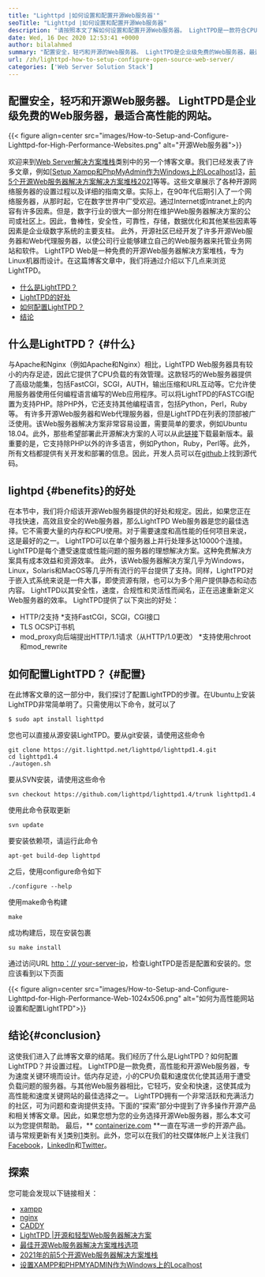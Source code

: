 ```yaml
---
title: "Lighttpd |如何设置和配置开源Web服务器'" 
seoTitle: "Lighttpd |如何设置和配置开源Web服务器" 
description: "请按照本文了解如何设置和配置开源Web服务器。 LightTPD是一款符合CPU负载控制的符合性Web服务器。" 
date: Wed, 16 Dec 2020 12:53:41 +0000
author: bilalahmed
summary: "配置安全，轻巧和开源的Web服务器。 LightTPD是企业级免费的Web服务器，最适合高性能的网站。" 
url: /zh/lighttpd-how-to-setup-configure-open-source-web-server/
categories: ['Web Server Solution Stack']
---
```


## 配置安全，轻巧和开源Web服务器。 LightTPD是企业级免费的Web服务器，最适合高性能的网站。

{{< figure align=center src="images/How-to-Setup-and-Configure-Lighttpd-for-High-Performance-Websites.png" alt="开源Web服务器">}}

欢迎来到[Web Server解决方案堆栈][1]类别中的另一个博客文章。我们已经发表了许多文章，例如[[Setup Xampp和PhpMyAdmin作为Windows上的Localhost][2]][3]，[前5个开源Web服务器解决方案解决方案堆栈2021][4]等等。这些文章展示了各种开源网络服务器的设置过程以及详细的指南文章。实际上，在90年代后期引入了一个网络服务器，从那时起，它在数字世界中广受欢迎。通过Internet或Intranet上的内容有许多因素。但是，数字行业的很大一部分附在维护Web服务器解决方案的公司或社区上。因此，鲁棒性，安全性，可靠性，存储，数据优化和其他某些因素等因素是企业级数字系统的主要支柱。
此外，开源社区已经开发了许多开源Web服务器和Web代理服务器，以使公司行业能够建立自己的Web服务器来托管业务网站和软件。 LightTPD Web是一种免费的开源Web服务器解决方案堆栈，专为Linux机器而设计。在这篇博客文章中，我们将通过介绍以下几点来浏览LightTPD。
  * [什么是LightTPD？][5]
  * [LightTPD的好处][6]
  * [如何配置LightTPD？][7]
  * [结论][8]

## 什么是LightTPD？ {#什么}
与Apache和Nginx（例如Apache和Nginx）相比，LightTPD Web服务器具有较小的内存足迹，因此它提供了CPU负载的有效管理。这款轻巧的Web服务器提供了高级功能集，包括FastCGI，SCGI，AUTH，输出压缩和URL互动等。它允许使用服务器使用任何编程语言编写的Web应用程序。可以将LightTPD的FASTCGI配置为支持PHP。除PHP外，它还支持其他编程语言，包括Python，Perl，Ruby等。
有许多开源Web服务器和Web代理服务器，但是LightTPD在列表的顶部被广泛使用。该Web服务器解决方案非常容易设置，需要简单的要求，例如Ubuntu 18.04。此外，那些希望部署此开源解决方案的人可以从此[链接][9]下载最新版本。最重要的是，它支持除PHP以外的许多语言，例如Python，Ruby，Perl等。此外，所有文档都提供有关开发和部署的信息。因此，开发人员可以在[github][10]上找到源代码。

## lightpd {#benefits}的好处
在本节中，我们将介绍该开源Web服务器提供的好处和规定。因此，如果您正在寻找快速，高效且安全的Web服务器，那么LightTPD Web服务器是您的最佳选择。它不需要大量的内存和CPU使用。对于需要速度和高性能的任何项目来说，这是最好的之一。 LightTPD可以在单个服务器上并行处理多达10000个连接。 LightTPD是每个遭受速度或性能问题的服务器的理想解决方案。这种免费解决方案具有成本效益和资源效率。
此外，该Web服务器解决方案几乎为Windows，Linux，Solaris和MacOS等几乎所有流行的平台提供了支持。同样，LightTPD对于嵌入式系统来说是一件大事，即使资源有限，也可以为多个用户提供静态和动态内容。 LightTPD以其安全性，速度，合规性和灵活性而闻名，正在迅速重新定义Web服务器的效率。
LightTPD提供了以下突出的好处：
  * HTTP/2支持
  *支持FastCGI，SCGI，CGI接口
  * TLS OCSP订书机
  * mod_proxy向后端提出HTTP/1.1请求（从HTTP/1.0更改）
  *支持使用chroot和mod_rewrite

## 如何配置LightTPD？ {#配置}
在此博客文章的这一部分中，我们探讨了配置LightTPD的步骤。在Ubuntu上安装LightTPD非常简单明了。只需使用以下命令，就可以了
```
$ sudo apt install lighttpd
```
您也可以直接从源安装LightTPD。要从git安装，请使用这些命令
```
git clone https://git.lighttpd.net/lighttpd/lighttpd1.4.git
cd lighttpd1.4
./autogen.sh
```
要从SVN安装，请使用这些命令
```
svn checkout https://github.com/lighttpd/lighttpd1.4/trunk lighttpd1.4
```
使用此命令获取更新
```
svn update
```
要安装依赖项，请运行此命令
```
apt-get build-dep lighttpd
```
之后，使用configure命令如下
```
./configure --help
```
使用make命令构建
```
make
```
成功构建后，现在安装包裹
```
su make install
```
通过访问URL [http：// your-server-ip][11]，检查LightTPD是否是配置和安装的。您应该看到以下页面

{{< figure align=center src="images/How-to-Setup-and-Configure-Lighttpd-for-High-Performance-Web-1024x506.png" alt="如何为高性能网站设置和配置LightTPD">}}


## 结论{#conclusion}
这使我们进入了此博客文章的结尾。我们经历了什么是LightTPD？如何配置LightTPD？并设置过程。 LightTPD是一款免费，高性能和开源Web服务器，专为速度关键环境而设计。低内存足迹，小的CPU负载和速度优化使其适用于遭受负载问题的服务器。与其他Web服务器相比，它轻巧，安全和快速，这使其成为高性能和速度关键网站的最佳选择之一。 LightTPD拥有一个非常活跃和充满活力的社区，可为问题和查询提供支持。下面的“探索”部分中提到了许多操作开源产品和相关博客文章。因此，如果您想为您的业务选择开源Web服务器，那么本文可以为您提供帮助。
最后，** [containerize.com][12] **一直在写进一步的开源产品。请与常规更新有关[1]类别[1]类别。此外，您可以在我们的社交媒体帐户上关注我们[Facebook][13]，[LinkedIn][14]和[Twitter][15]。

## 探索
您可能会发现以下链接相关：
  * [xampp][16]
  * [nginx][17]
  * [CADDY][18]
  * [LightTPD |开源和轻型Web服务器解决方案][19]
  * [最佳开源Web服务器解决方案堆栈选项][1]
  * [2021年的前5个开源Web服务器解决方案堆栈][4]
  * [设置XAMPP和PHPMYADMIN作为Windows上的Localhost][2]

  
[1]: https://products.containerize.com/solution-stack/
[2]: https://blog.containerize.com/database-management-software/how-to-setup-xampp-and-phpmyadmin-as-localhost-on-windows/
[3]: https://blog.containerize.com/2020/12/16/setup-and-configure-lighttpd-web-server-for-high-performance-websites/
[4]: https://blog.containerize.com/2021/01/08/top-5-open-source-web-server-solution-stacks-in-2021/
[5]: #what
[6]: #benefits
[7]: #configure
[8]: #conclusion
[9]: http://www.lighttpd.net/download/
[10]: https://github.com/lighttpd/lighttpd1.4
[11]: http://your-server-ip/
[12]: https://www.containerize.com/
[13]: https://web.facebook.com/containerize
[14]: https://www.linkedin.com/company/containerize/
[15]: https://twitter.com/containerize_co
[16]: https://products.containerize.com/solution-stack/xampp/
[17]: https://products.containerize.com/solution-stack/nginx/
[18]: https://products.containerize.com/solution-stack/caddy/
[19]: https://products.containerize.com/solution-stack/lighttpd
